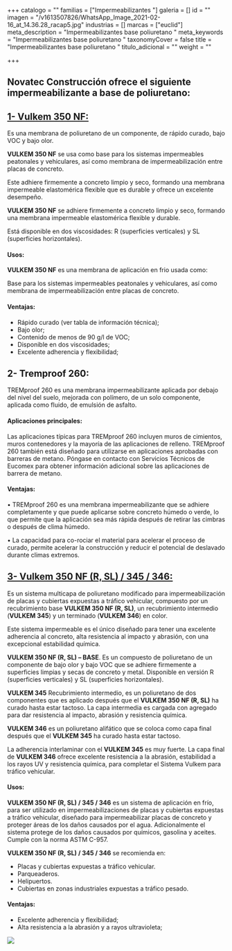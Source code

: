 +++
catalogo = ""
familias = ["Impermeabilizantes  "]
galeria = []
id = ""
imagen = "/v1613507826/WhatsApp_Image_2021-02-16_at_14.36.28_racap5.jpg"
industrias = []
marcas = ["euclid"]
meta_description = "Impermeabilizantes base poliuretano "
meta_keywords = "Impermeabilizantes base poliuretano "
taxonomyCover = false
title = "Impermeabilizantes base poliuretano "
titulo_adicional = ""
weight = ""

+++
## Novatec Construcción ofrece el siguiente impermeabilizante a base de poliuretano: 

## [**1- Vulkem 350 NF:**](https://www.toxement.com.co/productos/l%C3%ADneas-especiales/tremco/)

Es una membrana de poliuretano de un componente, de rápido curado, bajo VOC y bajo olor.

**VULKEM 350 NF** se usa como base para los sistemas impermeables peatonales y vehiculares, así como membrana de impermeabilización entre placas de concreto.

Este adhiere firmemente a concreto limpio y seco, formando una membrana impermeable elastomérica flexible que es durable y ofrece un excelente desempeño.

**VULKEM 350 NF** se adhiere firmemente a concreto limpio y seco, formando una membrana impermeable elastomérica flexible y durable.

Está disponible en dos viscosidades: R (superficies verticales) y SL (superficies horizontales).

#### **Usos:**

**VULKEM 350 NF** es una membrana de aplicación en frio usada como:

Base para los sistemas impermeables peatonales y vehiculares, así como membrana de impermeabilización entre placas de concreto.

#### **Ventajas:**

* Rápido curado (ver tabla de información técnica);
* Bajo olor;
* Contenido de menos de 90 g/l de VOC;
* Disponible en dos viscosidades;
* Excelente adherencia y flexibilidad;

## **2- Tremproof 260:**

TREMproof 260 es una membrana impermeabilizante aplicada por debajo del nivel del suelo, mejorada con polímero, de un solo componente, aplicada como fluido, de emulsión de asfalto.

#### **Aplicaciones principales:**

Las aplicaciones típicas para TREMproof 260 incluyen muros de cimientos, muros contenedores y la mayoría de las aplicaciones de relleno. TREMproof 260 también está diseñado para utilizarse en aplicaciones aprobadas con barreras de metano. Póngase en contacto con Servicios Técnicos de Eucomex para obtener información adicional sobre las aplicaciones de barrera de metano.

#### **Ventajas:**

• TREMproof 260 es una membrana impermeabilizante que se adhiere completamente y que puede aplicarse sobre concreto húmedo o verde, lo que permite que la aplicación sea más rápida después de retirar las cimbras o después de clima húmedo. 

• La capacidad para co-rociar el material para acelerar el proceso de curado, permite acelerar la construcción y reducir el potencial de deslavado durante climas extremos.

## [**3- Vulkem 350 NF (R, SL) / 345 / 346:**](https://www.toxement.com.co/productos/l%C3%ADneas-especiales/tremco/)

Es un sistema multicapa de poliuretano modificado para impermeabilización de placas y cubiertas expuestas a tráfico vehicular, compuesto por un recubrimiento base **VULKEM 350 NF (R, SL)**, un recubrimiento intermedio (**VULKEM 345**) y un terminado (**VULKEM 346**) en color.

Este sistema impermeable es el único diseñado para tener una excelente adherencia al concreto, alta resistencia al impacto y abrasión, con una excepcional estabilidad química.

**VULKEM 350 NF (R, SL) – BASE**. Es un compuesto de poliuretano de un componente de bajo olor y bajo VOC que se adhiere firmemente a superficies limpias y secas de concreto y metal. Disponible en versión R (superficies verticales) y SL (superficies horizontales).

**VULKEM 345** Recubrimiento intermedio, es un poliuretano de dos componentes que es aplicado después que el **VULKEM 350 NF (R, SL)** ha curado hasta estar tactoso. La capa intermedia es cargada con agregado para dar resistencia al impacto, abrasión y resistencia química.

**VULKEM 346** es un poliuretano alifático que se coloca como capa final después que el **VULKEM 345** ha curado hasta estar tactoso.

La adherencia interlaminar con el **VULKEM 345** es muy fuerte. La capa final de **VULKEM 346** ofrece excelente resistencia a la abrasión, estabilidad a los rayos UV y resistencia química, para completar el Sistema Vulkem para tráfico vehicular.

#### **Usos:**

**VULKEM 350 NF (R, SL) / 345 / 346** es un sistema de aplicación en frío, para ser utilizado en impermeabilizaciones de placas y cubiertas expuestas a tráfico vehicular, diseñado para impermeabilizar placas de concreto y proteger áreas de los daños causados por el agua. Adicionalmente el sistema protege de los daños causados por químicos, gasolina y aceites. Cumple con la norma ASTM C-957.

**VULKEM 350 NF (R, SL) / 345 / 346** se recomienda en:

* Placas y cubiertas expuestas a tráfico vehicular.
* Parqueaderos.
* Helipuertos.
* Cubiertas en zonas industriales expuestas a tráfico pesado.

#### **Ventajas:**

* Excelente adherencia y flexibilidad;
* Alta resistencia a la abrasión y a rayos ultravioleta;

![](https://res.cloudinary.com/drnun7bay/image/upload/v1610056351/Dise%C3%B1o_sin_t%C3%ADtulo_1_knxvyo.png)